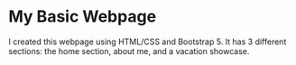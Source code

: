 # My Basic Webpage
I created this webpage using HTML/CSS and Bootstrap 5. It has 3 different sections: the home section, about me, and a vacation showcase.
